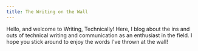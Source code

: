 ```yaml
---
title: The Writing on the Wall
---
```

Hello, and welcome to Writing, Technically! Here, I blog about the ins and outs of technical writing and communication as an enthusiast in the field. I hope you stick around to enjoy the words I've thrown at the wall!

